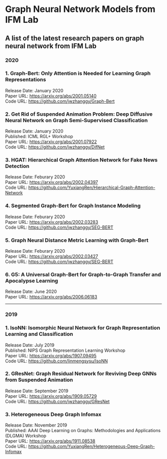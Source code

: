 
# Graph Neural Network Models from IFM Lab
## A list of the latest research papers on graph neural network from IFM Lab<br>


### 2020
### 1. Graph-Bert: Only Attention is Needed for Learning Graph Representations
Release Date: January 2020 <br>
Paper URL: https://arxiv.org/abs/2001.05140 <br>
Code URL: https://github.com/jwzhanggy/Graph-Bert

### 2. Get Rid of Suspended Animation Problem: Deep Diffusive Neural Network on Graph Semi-Supervised Classification
Release Date: January 2020 <br>
Published: ICML RGL+ Workshop <br>
Paper URL: https://arxiv.org/abs/2001.07922 <br>
Code URL: https://github.com/jwzhanggy/DifNet

### 3. HGAT: Hierarchical Graph Attention Network for Fake News Detection
Release Date: Feburary 2020 <br>
Paper URL: https://arxiv.org/abs/2002.04397 <br>
Code URL: https://github.com/YuxiangRen/Hierarchical-Graph-Attention-Network

### 4. Segmented Graph-Bert for Graph Instance Modeling
Release Date: Feburary 2020 <br>
Paper URL: https://arxiv.org/abs/2002.03283 <br>
Code URL: https://github.com/jwzhanggy/SEG-BERT

### 5. Graph Neural Distance Metric Learning with Graph-Bert
Release Date: Feburary 2020 <br>
Paper URL: https://arxiv.org/abs/2002.03427 <br>
Code URL: https://github.com/jwzhanggy/SEG-BERT

### 6. G5: A Universal Graph-Bert for Graph-to-Graph Transfer and Apocalypse Learning
Release Date: June 2020 <br>
Paper URL: https://arxiv.org/abs/2006.06183 <br>

*****************************************************

### 2019

### 1. IsoNN: Isomorphic Neural Network for Graph Representation Learning and Classification
Release Date: July 2019  <br>
Published: NIPS Graph Representation Learning Workshop <br>
Paper URL: https://arxiv.org/abs/1907.09495 <br>
Code URL: https://github.com/linmengsysu/IsoNN

### 2. GResNet: Graph Residual Network for Reviving Deep GNNs from Suspended Animation
Release Date: September 2019  <br>
Paper URL: https://arxiv.org/abs/1909.05729 <br>
Code URL: https://github.com/jwzhanggy/GResNet

### 3. Heterogeneous Deep Graph Infomax
Release Date: November 2019  <br>
Published: AAAI Deep Learning on Graphs: Methodologies and Applications (DLGMA) Workshop <br>
Paper URL: https://arxiv.org/abs/1911.08538 <br>
Code URL: https://github.com/YuxiangRen/Heterogeneous-Deep-Graph-Infomax



